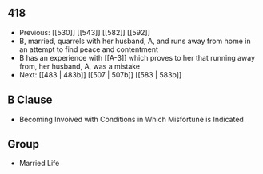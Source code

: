 ## 418
- Previous: [[530]] [[543]] [[582]] [[592]] 
- B, married, quarrels with her husband, A, and runs away from home in an attempt to find peace and contentment
- B has an experience with [[A-3]] which proves to her that running away from, her husband, A, was a mistake
- Next: [[483 | 483b]] [[507 | 507b]] [[583 | 583b]] 

## B Clause
- Becoming Invoived with Conditions in Which Misfortune is Indicated

## Group
- Married Life

